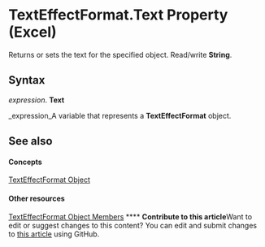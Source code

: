 
# TextEffectFormat.Text Property (Excel)

Returns or sets the text for the specified object. Read/write  **String**.


## Syntax

 _expression_. **Text**

 _expression_A variable that represents a  **TextEffectFormat** object.


## See also


#### Concepts


 [TextEffectFormat Object](7fe03721-6a45-569e-add4-fc8849c99535.md)
#### Other resources


 [TextEffectFormat Object Members](10d920d6-b96f-7afa-8e27-c22ba0926146.md)
****   **Contribute to this article**Want to edit or suggest changes to this content? You can edit and submit changes to  [this article](https://github.com/jhershey00/VBA_Excel_Test/OpenXMLCon/articles/f2d870d3-52c0-547c-78b9-4bba7aff06bb.md) using GitHub.

